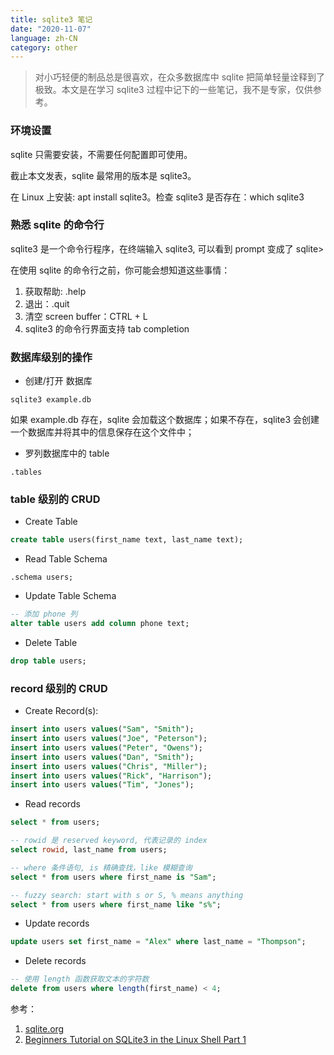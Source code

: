 ```yaml
---
title: sqlite3 笔记
date: "2020-11-07"
language: zh-CN
category: other
---
```


> 对小巧轻便的制品总是很喜欢，在众多数据库中 sqlite 把简单轻量诠释到了极致。本文是在学习 sqlite3 过程中记下的一些笔记，我不是专家，仅供参考。

### 环境设置

sqlite 只需要安装，不需要任何配置即可使用。

截止本文发表，sqlite 最常用的版本是 sqlite3。

在 Linux 上安装: apt install sqlite3。检查 sqlite3 是否存在：which sqlite3

### 熟悉 sqlite 的命令行

sqlite3 是一个命令行程序，在终端输入 sqlite3, 可以看到 prompt 变成了 sqlite>

在使用 sqlite 的命令行之前，你可能会想知道这些事情：

1. 获取帮助: .help
2. 退出：.quit
3. 清空 screen buffer：CTRL + L
4. sqlite3 的命令行界面支持 tab completion

### 数据库级别的操作

- 创建/打开 数据库

```shell
sqlite3 example.db
```

如果 example.db 存在，sqlite 会加载这个数据库；如果不存在，sqlite3 会创建一个数据库并将其中的信息保存在这个文件中；

- 罗列数据库中的 table

```shell
.tables
```

### table 级别的 CRUD

- Create Table

```sql
create table users(first_name text, last_name text);
```

- Read Table Schema

```shell
.schema users;
```

- Update Table Schema

```sql
-- 添加 phone 列
alter table users add column phone text;
```

- Delete Table

```sql
drop table users;
```

### record 级别的 CRUD

- Create Record(s):

```sql
insert into users values("Sam", "Smith");
insert into users values("Joe", "Peterson");
insert into users values("Peter", "Owens");
insert into users values("Dan", "Smith");
insert into users values("Chris", "Miller");
insert into users values("Rick", "Harrison");
insert into users values("Tim", "Jones");
```

- Read records

```sql
select * from users;

-- rowid 是 reserved keyword, 代表记录的 index
select rowid, last_name from users;

-- where 条件语句, is 精确查找，like 模糊查询
select * from users where first_name is "Sam";

-- fuzzy search: start with s or S, % means anything
select * from users where first_name like "s%";
```

- Update records

```sql
update users set first_name = "Alex" where last_name = "Thompson";
```

- Delete records

```sql
-- 使用 length 函数获取文本的字符数
delete from users where length(first_name) < 4;
```

参考：

1. [sqlite.org](https://www.sqlite.org/docs.html)
2. [Beginners Tutorial on SQLite3 in the Linux Shell Part 1](https://www.youtube.com/watch?v=dFzJ4UPNL1w)
